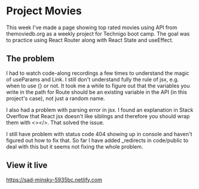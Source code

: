 # Project Movies

This week I've made a page showing top rated movies using API from themoviedb.org as a weekly project for Technigo boot camp.
The goal was to practice using React Router along with React State and useEffect. 

## The problem

I had to watch code-along recordings a few times to understand the magic of useParams and Link. I still don't understand fully the rule of jsx, e.g. when to use {} or not. It took me a while to figure out that the variables you write in the path for Route should be an existing variable in the API (in this project's case), not just a random name. 

I also had a problem with parsing error in jsx. I found an explanation in Stack Overflow that React jsx doesn't like siblings and therefore you should wrap them with <></>. That solved the issue. 

I still have problem with status code 404 showing up in console and haven't figured out how to fix that. So far I have added _redirects in code/public to deal with this but it seems not fixing the whole problem. 

## View it live

https://sad-minsky-5935bc.netlify.com
